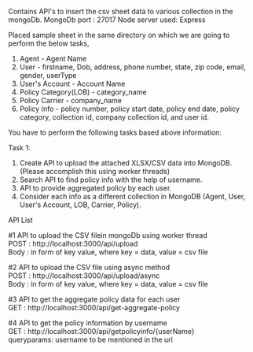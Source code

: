 Contains API's to insert the csv sheet data to various collection in the mongoDb.
MongoDb port : 27017
Node server used: Express

Placed sample sheet in the same directory on which we are going to perform the below tasks,

1) Agent - Agent Name
2) User - firstname, Dob, address, phone number, state, zip code, email, gender, userType
3) User's Account - Account Name
4) Policy Category(LOB) - category_name
5) Policy Carrier - company_name
6) Policy Info -  policy number, policy start date, policy end date, policy category, collection id, company collection id, and user id.

You have to perform the following tasks based above information:

Task 1:
1) Create API to upload the attached XLSX/CSV data into MongoDB. (Please accomplish this using worker threads)
2) Search API to find policy info with the help of username.
3) API to provide aggregated policy by each user.
4) Consider each info as a different collection in MongoDB (Agent, User, User's Account, LOB, Carrier, Policy).

API List

#1 API to upload the CSV filein mongoDb using worker thread  
POST : http://localhost:3000/api/upload  
Body : in form of key value, where key = data, value = csv file

#2 API to upload the CSV file using async method  
POST : http://localhost:3000/api/upload/async  
Body : in form of key value, where key = data, value = csv file

#3 API to get the aggregate policy data for each user  
GET : http://localhost:3000/api/get-aggregate-policy

#4 API to get the policy information by username  
GET : http://localhost:3000/api/getpolicyinfo/{userName}  
queryparams: username to be mentioned in the url
